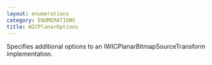 ```yaml
---
layout: enumerations
category: ENUMERATIONS
title: WICPlanarOptions
---
```


Specifies additional options to an IWICPlanarBitmapSourceTransform implementation.
